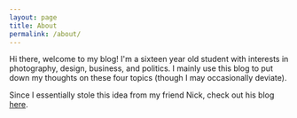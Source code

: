 ```yaml
---
layout: page
title: About
permalink: /about/
---
```


Hi there, welcome to my blog! I'm a sixteen year old student with interests in photography, design, business, and politics. I mainly use this blog to put down my thoughts on these four topics (though I may occasionally deviate).

Since I essentially stole this idea from my friend Nick, check out his blog [here](http://blog.nermolov.com).
